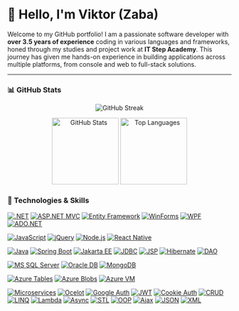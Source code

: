 # 👋 Hello, I'm Viktor (Zaba)

Welcome to my GitHub portfolio! I am a passionate software developer with **over 3.5 years of experience** coding in various languages and frameworks, honed through my studies and project work at **IT Step Academy**.   This journey has given me hands-on experience in building applications across multiple platforms, from console and web to full-stack solutions.

---

### 📊 GitHub Stats
<p align="center">
  <img src="https://github-readme-streak-stats.herokuapp.com?user=zabavb&theme=github-dark-blue&hide_border=true&background=0D1117" alt="GitHub Streak" />
  <p align="center">
    <img src="https://github-readme-stats.vercel.app/api?username=zabavb&show_icons=true&theme=github_dark" alt="GitHub Stats" height="150" />
    <img src="https://github-readme-stats.vercel.app/api/top-langs/?username=zabavb&layout=compact&theme=github_dark" alt="Top Languages" height="150" />
  <p>
</p>

### 🔧 Technologies & Skills
[![.NET](https://img.shields.io/badge/.NET-512BD4?logo=.net&logoColor=white)](https://dotnet.microsoft.com/)
[![ASP.NET MVC](https://img.shields.io/badge/ASP.NET_MVC-512BD4?logo=.net&logoColor=white)](https://dotnet.microsoft.com/apps/aspnet/mvc)
[![Entity Framework](https://img.shields.io/badge/Entity_Framework-512BD4?logo=.net&logoColor=white)](https://learn.microsoft.com/en-us/ef/)
[![WinForms](https://img.shields.io/badge/WinForms-512BD4?logo=windows&logoColor=white)](https://learn.microsoft.com/en-us/dotnet/desktop/winforms/)
[![WPF](https://img.shields.io/badge/WPF-512BD4?logo=windows&logoColor=white)](https://learn.microsoft.com/en-us/dotnet/desktop/wpf/)
[![ADO.NET](https://img.shields.io/badge/ADO.NET-512BD4?logo=.net&logoColor=white)](https://learn.microsoft.com/en-us/dotnet/framework/data/adonet/)

[![JavaScript](https://img.shields.io/badge/JavaScript-F7DF1E?logo=javascript&logoColor=black)](https://developer.mozilla.org/en-US/docs/Web/JavaScript)
[![jQuery](https://img.shields.io/badge/jQuery-0769AD?logo=jquery&logoColor=white)](https://jquery.com/)
[![Node.js](https://img.shields.io/badge/Node.js-339933?logo=nodedotjs&logoColor=white)](https://nodejs.org/)
[![React Native](https://img.shields.io/badge/React_Native-61DAFB?logo=react&logoColor=black)](https://reactnative.dev/)

[![Java](https://img.shields.io/badge/Java-007396?logo=java&logoColor=white)](https://www.oracle.com/java/)
[![Spring Boot](https://img.shields.io/badge/Spring_Boot-6DB33F?logo=spring&logoColor=white)](https://spring.io/projects/spring-boot)
[![Jakarta EE](https://img.shields.io/badge/Jakarta_EE-007396?logo=java&logoColor=white)](https://jakarta.ee/)
[![JDBC](https://img.shields.io/badge/JDBC-007396?logo=java&logoColor=white)](https://www.oracle.com/java/technologies/jdbc.html)
[![JSP](https://img.shields.io/badge/JSP-007396?logo=java&logoColor=white)](https://www.oracle.com/java/technologies/jspt.html)
[![Hibernate](https://img.shields.io/badge/Hibernate-59666C?logo=hibernate&logoColor=white)](https://hibernate.org/)
[![DAO](https://img.shields.io/badge/DAO-007396?logo=java&logoColor=white)](https://en.wikipedia.org/wiki/Data_access_object)

[![MS SQL Server](https://img.shields.io/badge/MS_SQL_Server-CC2927?logo=microsoft-sql-server&logoColor=white)](https://www.microsoft.com/en-us/sql-server)
[![Oracle DB](https://img.shields.io/badge/Oracle_DB-F80000?logo=oracle&logoColor=white)](https://www.oracle.com/database/)
[![MongoDB](https://img.shields.io/badge/MongoDB-47A248?logo=mongodb&logoColor=white)](https://www.mongodb.com/)

[![Azure Tables](https://img.shields.io/badge/Azure_Tables-0078D4?logo=microsoft-azure&logoColor=white)](https://azure.microsoft.com/en-us/services/storage/tables/)
[![Azure Blobs](https://img.shields.io/badge/Azure_Blobs-0078D4?logo=microsoft-azure&logoColor=white)](https://azure.microsoft.com/en-us/services/storage/blobs/)
[![Azure VM](https://img.shields.io/badge/Azure_VM-0078D4?logo=microsoft-azure&logoColor=white)](https://azure.microsoft.com/en-us/services/virtual-machines/)

[![Microservices](https://img.shields.io/badge/Microservices-FF6F00?logo=microservices&logoColor=white)](https://microservices.io/)
[![Ocelot](https://img.shields.io/badge/Ocelot-FF6F00?logo=microservices&logoColor=white)](https://ocelot.readthedocs.io/)
[![Google Auth](https://img.shields.io/badge/Google_Auth-4285F4?logo=google&logoColor=white)](https://developers.google.com/identity)
[![JWT](https://img.shields.io/badge/JWT-000000?logo=json-web-tokens&logoColor=white)](https://jwt.io/)
[![Cookie Auth](https://img.shields.io/badge/Cookie_Auth-FF6F00?logo=cookie&logoColor=white)](https://developer.mozilla.org/en-US/docs/Web/HTTP/Cookies)
[![CRUD](https://img.shields.io/badge/CRUD-28A745?logo=crud&logoColor=white)](https://en.wikipedia.org/wiki/Create,_read,_update_and_delete)
[![LINQ](https://img.shields.io/badge/LINQ-512BD4?logo=.net&logoColor=white)](https://learn.microsoft.com/en-us/dotnet/csharp/programming-guide/concepts/linq/)
[![Lambda](https://img.shields.io/badge/Lambda-512BD4?logo=.net&logoColor=white)](https://en.wikipedia.org/wiki/Anonymous_function)
[![Async](https://img.shields.io/badge/Async-512BD4?logo=.net&logoColor=white)](https://learn.microsoft.com/en-us/dotnet/csharp/programming-guide/concepts/async/)
[![STL](https://img.shields.io/badge/STL-00599C?logo=cplusplus&logoColor=white)](https://en.wikipedia.org/wiki/Standard_Template_Library)
[![OOP](https://img.shields.io/badge/OOP-00599C?logo=cplusplus&logoColor=white)](https://en.wikipedia.org/wiki/Object-oriented_programming)
[![Ajax](https://img.shields.io/badge/Ajax-0769AD?logo=jquery&logoColor=white)](https://developer.mozilla.org/en-US/docs/Web/Guide/AJAX)
[![JSON](https://img.shields.io/badge/JSON-000000?logo=json&logoColor=white)](https://www.json.org/)
[![XML](https://img.shields.io/badge/XML-FF6600?logo=xml&logoColor=white)](https://en.wikipedia.org/wiki/XML)
